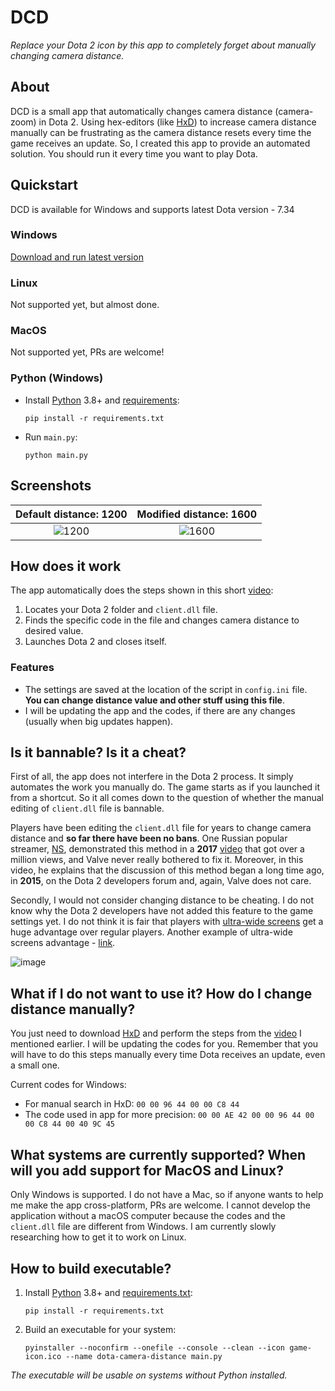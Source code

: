 # DCD

*Replace your Dota 2 icon by this app to completely forget about manually changing camera distance.*

## About

DCD is a small app that automatically changes camera distance (camera-zoom) in Dota 2. Using hex-editors (like [HxD](https://mh-nexus.de/en/hxd/)) to increase camera distance manually can be frustrating as the camera distance resets every time the game receives an update. So, I created this app to provide an automated solution. You should run it every time you want to play Dota.

## Quickstart

DCD is available for Windows and supports latest Dota version - 7.34

### Windows

[Download and run latest version](https://github.com/searayeah/dota-camera-distance/releases/latest/download/dota-camera-distance.exe) 

### Linux

Not supported yet, but almost done.

### MacOS

Not supported yet, PRs are welcome!

### Python (Windows)

- Install [Python](https://www.python.org/) 3.8+ and [requirements](https://stackoverflow.com/a/15593865):

  ```shell
  pip install -r requirements.txt
  ```
  
- Run `main.py`:

  ```shell
  python main.py
  ```

## Screenshots

Default distance: 1200             |  Modified distance: 1600
:-------------------------:|:-------------------------:
![1200](https://github.com/searayeah/dota-camera-distance/assets/57370975/ea535c4b-4d03-47d1-8389-5eeb54d4f09f) | ![1600](https://github.com/searayeah/dota-camera-distance/assets/57370975/9388bb04-f149-49d8-9bad-9b4977a9ad52)

## How does it work

The app automatically does the steps shown in this short [video](https://www.youtube.com/watch?v=GNOkvm5MrB0):

1. Locates your Dota 2 folder and ```client.dll``` file.
2. Finds the specific code in the file and changes camera distance to desired value.
3. Launches Dota 2 and closes itself.

### Features

- The settings are saved at the location of the script in `config.ini` file. **You can change distance value and other stuff using this file**.
- I will be updating the app and the codes, if there are any changes (usually when big updates happen).

## Is it bannable? Is it a cheat?

First of all, the app does not interfere in the Dota 2 process. It simply automates the work you manually do. The game starts as if you launched it from a shortcut. So it all comes down to the question of whether the manual editing of `client.dll` file is bannable. 

Players have been editing the `client.dll` file for years to change camera distance and **so far there have been no bans**. One Russian popular streamer, [NS](https://www.twitch.tv/just_ns), demonstrated this method in a **2017** [video](https://www.youtube.com/watch?v=Zoslss7eNYA) that got over a million views, and Valve never really bothered to fix it. Moreover, in this video, he explains that the discussion of this method began a long time ago, in **2015**, on the Dota 2 developers forum and, again, Valve does not care.

Secondly, I would not consider changing distance to be cheating. I do not know why the Dota 2 developers have not added this feature to the game settings yet. I do not think it is fair that players with [ultra-wide screens](https://www.youtube.com/watch?v=ALCneiFSvIY) get a huge advantage over regular players. Another example of ultra-wide screens advantage - [link](https://imgur.com/a/YEO6w).

![image](https://github.com/searayeah/dota-camera-distance/assets/57370975/51bcce78-963d-4b43-a912-b0c60460de50)

## What if I do not want to use it? How do I change distance manually?

You just need to download [HxD](https://mh-nexus.de/en/hxd/) and perform the steps from the [video](https://www.youtube.com/watch?v=GNOkvm5MrB0) I mentioned earlier. I will be updating the codes for you. Remember that you will have to do this steps manually every time Dota receives an update, even a small one.

Current codes for Windows:
- For manual search in HxD: ```00 00 96 44 00 00 C8 44```
- The code used in app for more precision: ```00 00 AE 42 00 00 96 44 00 00 C8 44 00 40 9C 45```

## What systems are currently supported? When will you add support for MacOS and Linux?

Only Windows is supported. I do not have a Mac, so if anyone wants to help me make the app cross-platform, PRs are welcome. I cannot develop the application without a macOS computer because the codes and the `client.dll` file are different from Windows. I am currently slowly researching how to get it to work on Linux.

## How to build executable?

1. Install [Python](https://www.python.org/downloads/) 3.8+ and [requirements.txt](https://stackoverflow.com/a/15593865):

   ```shell
   pip install -r requirements.txt
   ```

4. Build an executable for your system:

   ```shell
   pyinstaller --noconfirm --onefile --console --clean --icon game-icon.ico --name dota-camera-distance main.py
   ```

*The executable will be usable on systems without Python installed.*
